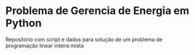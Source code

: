 # Problema de Gerencia de Energia em Python 

Repositório com script e dados para solução de um problema de programação linear inteira mista 
